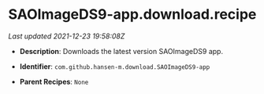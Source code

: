 # SAOImageDS9-app.download.recipe

_Last updated 2021-12-23 19:58:08Z_

- **Description**: Downloads the latest version SAOImageDS9 app.

- **Identifier**: `com.github.hansen-m.download.SAOImageDS9-app`

- **Parent Recipes**: `None`